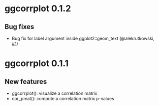 # ggcorrplot 0.1.2
   
   
## Bug fixes
   
- Bug fix for label argument inside ggplot2::geom_text (@alekrutkowski, [#1](https://github.com/kassambara/ggcorrplot/pull/1))


# ggcorrplot 0.1.1


## New features
   
- ggcorrplot(): visualize a correlation matrix
- cor_pmat(): compute a correlation matrix p-values
